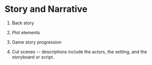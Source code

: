 # Story and Narrative

1. Back story

2. Plot elements

3. Game story progression

4. Cut scenes -- descriptions include the actors, the setting, and the storyboard or script.

